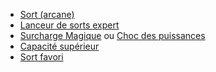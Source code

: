 - [Sort (arcane)](../../../2.%20Talents/1.%20Talent%20de%20base/Sorts.md#Sort%20(arcane))
- [Lanceur de sorts expert](../../../2.%20Talents/2.%20Talent%20amméliorant%20un%20talent%20de%20base/Sorts/Lanceur%20de%20sorts%20expert.md)
- [Surcharge Magique](../../../2.%20Talents/2.%20Talent%20amméliorant%20un%20talent%20de%20base/Sorts/arcane/Surcharge%20Magique.md) ou [Choc des puissances](../../../2.%20Talents/2.%20Talent%20amméliorant%20un%20talent%20de%20base/Sorts/arcane/Choc%20des%20puissances.md)
- [Capacité supérieur](../../../2.%20Talents/2.%20Talent%20amméliorant%20un%20talent%20de%20base/Capacité/Capacité%20supérieur.md)
- [Sort favori](../../../2.%20Talents/2.%20Talent%20amméliorant%20un%20talent%20de%20base/Sorts/arcane/Sort%20favori.md)